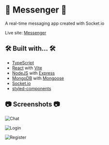 # 💬 Messenger 💬

A real-time messaging app created with Socket.io

Live site: [Messenger](https://hwhuang27.github.io/messenger-client/)

## 🛠️ Built with... 🛠️

- [TypeScript](https://www.typescriptlang.org/)
- [React](https://react.dev/) with [Vite](https://vitejs.dev/)
- [NodeJS](https://nodejs.org/en) with [Express](https://expressjs.com/)
- [MongoDB](https://www.mongodb.com/) with [Mongoose](https://mongoosejs.com/docs/)
- [Socket.io](https://socket.io/)
- [styled-components](https://styled-components.com/)

## 📷 Screenshots 📷

![Chat](https://raw.githubusercontent.com/hwhuang27/messenger-client/main/public/screenshots/chat.png)

![Login](https://raw.githubusercontent.com/hwhuang27/messenger-client/main/public/screenshots/login.png)

![Register](https://raw.githubusercontent.com/hwhuang27/messenger-client/main/public/screenshots/register.png)